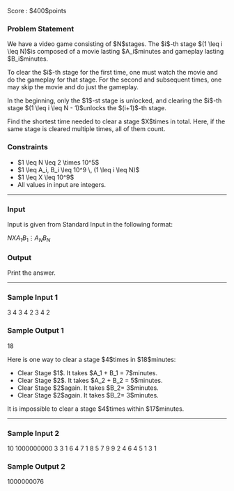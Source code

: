 
<div>

<span>

<span>

<p>
Score : $400$points
</p>

<div>

<section>

### **Problem Statement**

<p>
We have a video game consisting of $N$stages. The $i$-th stage $(1 \leq i \leq N)$is composed of a movie lasting $A_i$minutes and gameplay lasting $B_i$minutes. 
</p>

<p>
To clear the $i$-th stage for the first time, one must watch the movie and do the gameplay for that stage. For the second and subsequent times, one may skip the movie and do just the gameplay.
</p>

<p>
In the beginning, only the $1$-st stage is unlocked, and clearing the $i$-th stage $(1 \leq i \leq N - 1)$unlocks the $(i+1)$-th stage. 
</p>

<p>
Find the shortest time needed to clear a stage $X$times in total. Here, if the same stage is cleared multiple times, all of them count.
</p>

</section>

</div>

<div>

<section>

### **Constraints**

<ul>

<li>
$1 \leq N \leq 2 \times 10^5$
</li>

<li>
$1 \leq A_i, B_i \leq 10^9 \, (1 \leq i \leq N)$
</li>

<li>
$1 \leq X \leq 10^9$
</li>

<li>
All values in input are integers.
</li>

</ul>

</section>

</div>

---

<div>

<div>

<section>

### **Input**

<p>
Input is given from Standard Input in the following format:
</p>

<div>

$N$$X$$A_1$$B_1$$\vdots$$A_N$$B_N$
</div>

</section>

</div>

<div>

<section>

### **Output**

<p>
Print the answer.
</p>

</section>

</div>

</div>

---

<div>

<section>

### **Sample Input 1**

<div>

3 4
3 4
2 3
4 2

</div>

</section>

</div>

<div>

<section>

### **Sample Output 1**

<div>

18

</div>

<p>
Here is one way to clear a stage $4$times in $18$minutes:
</p>

<ul>

<li>
Clear Stage $1$. It takes $A_1 + B_1 = 7$minutes.
</li>

<li>
Clear Stage $2$. It takes $A_2 + B_2 = 5$minutes.
</li>

<li>
Clear Stage $2$again. It takes $B_2= 3$minutes.
</li>

<li>
Clear Stage $2$again. It takes $B_2= 3$minutes.
</li>

</ul>

<p>
It is impossible to clear a stage $4$times within $17$minutes.
</p>

</section>

</div>

---

<div>

<section>

### **Sample Input 2**

<div>

10 1000000000
3 3
1 6
4 7
1 8
5 7
9 9
2 4
6 4
5 1
3 1

</div>

</section>

</div>

<div>

<section>

### **Sample Output 2**

<div>

1000000076

</div>

</section>

</div>

</span>

</span>

</div>
